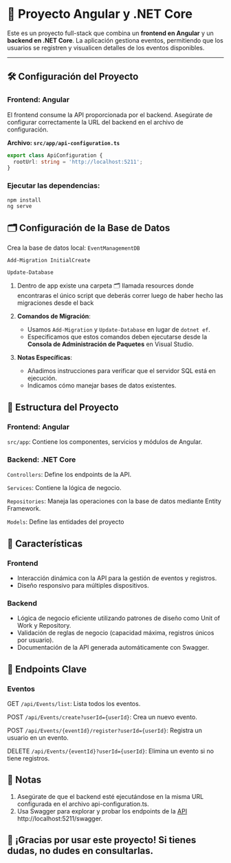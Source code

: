 # 📖 Proyecto Angular y .NET Core

Este es un proyecto full-stack que combina un **frontend en Angular** y un **backend en .NET Core**. La aplicación gestiona eventos, permitiendo que los usuarios se registren y visualicen detalles de los eventos disponibles.

---

## 🛠️ Configuración del Proyecto

### Frontend: Angular

El frontend consume la API proporcionada por el backend. Asegúrate de configurar correctamente la URL del backend en el archivo de configuración.

**Archivo: `src/app/api-configuration.ts`**
```typescript
export class ApiConfiguration {
  rootUrl: string = 'http://localhost:5211';
}
```
### Ejecutar las dependencias:
```npm
npm install
ng serve
```
## 🗂️ Configuración de la Base de Datos
Crea la base de datos local: `EventManagementDB`
```comando
Add-Migration InitialCreate
```
```comando
Update-Database
```
1. Dentro de app existe una carpeta 🗂️ llamada resources donde encontraras el único script que deberás correr luego de haber hecho las migraciones desde el back
2. **Comandos de Migración**:
   - Usamos `Add-Migration` y `Update-Database` en lugar de `dotnet ef`.
   - Especificamos que estos comandos deben ejecutarse desde la **Consola de Administración de Paquetes** en Visual Studio.

3. **Notas Específicas**:
   - Añadimos instrucciones para verificar que el servidor SQL está en ejecución.
   - Indicamos cómo manejar bases de datos existentes.
## 📂 Estructura del Proyecto
### Frontend: Angular
 `src/app`: Contiene los componentes, servicios y módulos de Angular.
### Backend: .NET Core
`Controllers`: Define los endpoints de la API.

`Services`: Contiene la lógica de negocio.

`Repositories`: Maneja las operaciones con la base de datos mediante Entity Framework.

`Models`: Define las entidades del proyecto

## 🚀 Características

### Frontend
- Interacción dinámica con la API para la gestión de eventos y registros.
- Diseño responsivo para múltiples dispositivos.
### Backend
- Lógica de negocio eficiente utilizando patrones de diseño como Unit of Work y Repository.
- Validación de reglas de negocio (capacidad máxima, registros únicos por usuario).
- Documentación de la API generada automáticamente con Swagger.

## 🔑 Endpoints Clave
### Eventos
GET `/api/Events/list`: Lista todos los eventos.

POST `/api/Events/create?userId={userId}`: Crea un nuevo evento.

POST `/api/Events/{eventId}/register?userId={userId}`: Registra un usuario en un evento.

DELETE `/api/Events/{eventId}?userId={userId}`: Elimina un evento si no tiene registros.

## 📝 Notas
1. Asegúrate de que el backend esté ejecutándose en la misma URL configurada en el archivo api-configuration.ts.
2. Usa Swagger para explorar y probar los endpoints de la [API]([https://pages.github.com/]http://localhost:5211/swagger) http://localhost:5211/swagger.

## 🎉 ¡Gracias por usar este proyecto! Si tienes dudas, no dudes en consultarlas.
